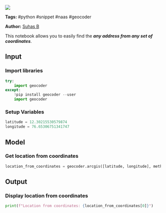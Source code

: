 <a href="https://app.naas.ai/user-redirect/naas/downloader?url=https://raw.githubusercontent.com/jupyter-naas/awesome-notebooks/master/Python/Python_Locate_Coordinates.ipynb" target="_parent"><img src="https://naasai-public.s3.eu-west-3.amazonaws.com/open_in_naas.svg"/></a>

**Tags:** #python #snippet #naas #geocoder

**Author:** [Suhas B](https://www.linkedin.com/in/suhasbrao/)

This notebook allows you to easily find the ***any address from any set of coordinates***.

## Input

### Import libraries


```python
try:
    import geocoder
except:
    !pip install geocoder --user
    import geocoder
```

### Setup Variables


```python
latitude = 12.30215530579874
longitude = 76.65306751341747
```

## Model

### Get location from coordinates


```python
location_from_coordinates = geocoder.arcgis([latitude, longitude], method="reverse")
```

## Output

### Display location from coordinates


```python
print(f"Location from coordinates: {location_from_coordinates[0]}")
```
